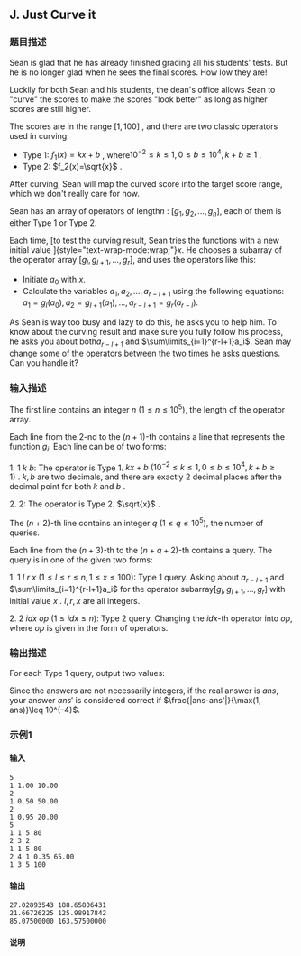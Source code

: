 ## J. Just Curve it

### 题目描述

Sean is glad that he has already finished grading all his students\'
tests. But he is no longer glad when he sees the final scores. How low
they are!

Luckily for both Sean and his students, the dean\'s office allows Sean
to \"curve\" the scores to make the scores \"look better\" as long as
higher scores are still higher.

The scores are in the range $[1,100]$ , and
there are two classic operators used in curving:

- Type 1: $f_1(x)=kx+b$ , where$10^{-2}\leq k\leq 1, 0\leq b\leq 10^4, k+b\geq 1$ .
- Type 2: $f_2(x)=\sqrt{x}$ .

After curving, Sean will map the curved score into the target score
range, which we don\'t really care for now.

Sean has an array of operators of length$n$ : $[g_1,g_2,\dots,g_n]$, each of them is
either Type 1 or Type 2.

Each time, [to test the curving result, Sean tries the functions with a
new initial
value ]{style="text-wrap-mode:wrap;"}$x$. He
chooses a subarray of the operator array $[g_l,g_{l+1},\dots,g_r]$, and uses the
operators like this:

- Initiate $a_0$ with $x$. 
- Calculate the variables $a_1,a_2,\dots,a_{r-l+1}$ using the
  following equations: $a_1=g_l(a_0),a_2=g_{l+1}(a_1),\dots,a_{r-l+1}=g_{r}(a_{r-l})$.

<div>

As Sean is way too busy and lazy to do this, he asks you to help him. To
know about the curving result and make sure you fully follow his
process, he asks you about both$a_{r-l+1}$ and $\sum\limits_{i=1}^{r-l+1}a_i$. Sean may
change some of the operators between the two times he asks questions.
Can you handle it?

<div>

<div>

</div>

</div>

</div>

### 输入描述

<div>

The first line contains an integer $n\ (1\leq n\leq 10^5)$, the length of the
operator array.

</div>

<div>

</div>

<div>

Each line from the $2$-nd to
the $(n+1)$-th contains a line that
represents the function $g_i$. Each line can
be of two forms:

</div>

<div>

</div>

<div>

1. $1\ k\ b$: The operator is Type
1. $kx+b\ (10^{-2}\leq k\leq 1, 0\leq b\leq 10^4, k+b\geq 1)$ . $k,b$ are
two decimals, and there are
exactly $2$ decimal places after the decimal
point for
both $k$ and $b$ .

</div>

<div>

</div>

<div>

2. $2$: The operator is Type
2. $\sqrt{x}$ .

</div>

The $(n+2)$-th line contains an
integer $q\ (1\leq q\leq 10^5)$, the number
of queries.

<div>

Each line from the $(n+3)$-th to
the $(n+q+2)$-th contains a query. The query
is in one of the given two forms:

</div>

<div>

</div>

<div>

1. $1\ l\ r\ x\ (1\leq l\leq r\leq n, 1\leq x\leq 100)$:
Type 1 query. Asking about $a_{r-l+1}$ and $\sum\limits_{i=1}^{r-l+1}a_i$ for the
operator subarray$[g_l,g_{l+1},\dots,g_r]$ with initial value $x$ . $l, r, x$ are all integers.

</div>

<div>

</div>

<div>

2. $2\ idx\ op\ (1\leq idx\leq n)$: Type 2
query. Changing the $idx$-th operator
into $op$,
where $op$ is given in the form of operators.

</div>

### 输出描述

For each Type 1 query, output two values:

Since the answers are not necessarily integers, if the real answer is $ans$, your answer $ans'$ is considered correct if $\frac{|ans-ans'|}{\max(1, ans)}\leq 10^{-4}$.

### 示例1

#### 输入

```plain
5
1 1.00 10.00
2
1 0.50 50.00
2
1 0.95 20.00
5
1 1 5 80
2 3 2
1 1 5 80
2 4 1 0.35 65.00
1 3 5 100
```

#### 输出

```plain
27.02893543 188.65806431
21.66726225 125.98917842
85.07500000 163.57500000
```

#### 说明
